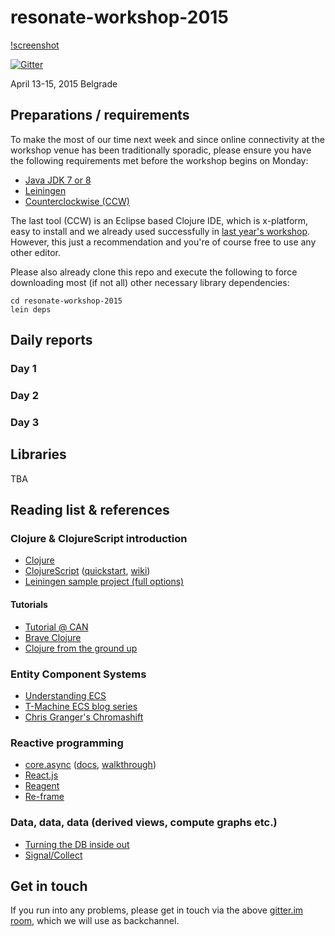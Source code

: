 # resonate-workshop-2015

[!screenshot](screenshot.jpg)

[![Gitter](https://badges.gitter.im/Join%20Chat.svg)](https://gitter.im/learn-postspectacular/resonate-workshop-2015?utm_source=badge&utm_medium=badge&utm_campaign=pr-badge&utm_content=badge)

April 13-15, 2015 Belgrade

## Preparations / requirements

To make the most of our time next week and since online connectivity at the workshop venue has been traditionally sporadic, please ensure you have the following requirements met before the workshop begins on Monday:

- [Java JDK 7 or 8](http://www.oracle.com/technetwork/java/javase/downloads/index.html)
- [Leiningen](http://leiningen.org)
- [Counterclockwise (CCW)](http://doc.ccw-ide.org/documentation.html#install-as-standalone-product)

The last tool (CCW) is an Eclipse based Clojure IDE, which is x-platform, easy to install and we already used successfully in [last year's workshop](https://github.com/learn-postspectacular/resonate-workshop-2014). However, this just a recommendation and you're of course free to use any other editor.

Please also already clone this repo and execute the following to force downloading most (if not all) other necessary library dependencies:

```
cd resonate-workshop-2015
lein deps
```

## Daily reports

### Day 1

### Day 2

### Day 3


## Libraries

TBA

## Reading list & references

### Clojure & ClojureScript introduction

- [Clojure](http://clojure.org)
- [ClojureScript](https://github.com/clojure/clojurescript) ([quickstart](), [wiki]())
- [Leiningen sample project (full options)](https://github.com/technomancy/leiningen/blob/master/sample.project.clj)

#### Tutorials

- [Tutorial @ CAN](http://www.creativeapplications.net/tutorials/introduction-to-clojure-part-1/)
- [Brave Clojure](http://www.braveclojure.com/)
- [Clojure from the ground up](https://aphyr.com/posts/301-clojure-from-the-ground-up-welcome)

### Entity Component Systems

- [Understanding ECS](http://www.gamedev.net/page/resources/_/technical/game-programming/understanding-component-entity-systems-r3013)
- [T-Machine ECS blog series](http://t-machine.org/index.php/2007/09/03/entity-systems-are-the-future-of-mmog-development-part-1/)
- [Chris Granger's Chromashift](http://www.chris-granger.com/2012/12/11/anatomy-of-a-knockout/)

### Reactive programming

- [core.async](https://github.com/clojure/core.async) ([docs](http://clojure.github.io/core.async/), [walkthrough](https://github.com/clojure/core.async/blob/master/examples/walkthrough.clj))
- [React.js](http://facebook.github.io/react/)
- [Reagent](http://reagent-project.github.io)
- [Re-frame](https://github.com/Day8/re-frame/)

### Data, data, data (derived views, compute graphs etc.)

- [Turning the DB inside out](https://www.youtube.com/watch?v=fU9hR3kiOK0)
- [Signal/Collect](http://signalcollect.org)


## Get in touch

If you run into any problems, please get in touch via the above [gitter.im room](https://gitter.im/learn-postspectacular/resonate-workshop-2015), which we will use as backchannel.
